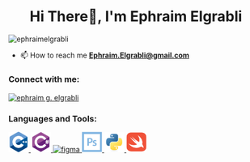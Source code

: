 <h1 align="center">Hi There👋, I'm Ephraim Elgrabli</h1>


<p align="left"> <img src=" ephraimelgrabli&label=Profile%20views&color=0e75b6&style=flat" alt="ephraimelgrabli" /> </p>

- 📫 How to reach me **Ephraim.Elgrabli@gmail.com**

<h3 align="left">Connect with me:</h3>
<p align="left">
<a href="https://linkedin.com/in/ephraim-g-elgrabli-43810422a" target="blank"><img align="center" src="https://cdn.jsdelivr.net/npm/simple-icons@3.0.1/icons/linkedin.svg" alt="ephraim g. elgrabli" height="30" width="40" /></a>
</p>

<h3 align="left">Languages and Tools:</h3>
<p align="left"> <a href="https://www.w3schools.com/cpp/" target="_blank" rel="noreferrer"> <img src="https://raw.githubusercontent.com/devicons/devicon/master/icons/cplusplus/cplusplus-original.svg" alt="cplusplus" width="40" height="40"/> </a> <a href="https://www.w3schools.com/cs/" target="_blank" rel="noreferrer"> <img src="https://raw.githubusercontent.com/devicons/devicon/master/icons/csharp/csharp-original.svg" alt="csharp" width="40" height="40"/> </a> <a href="https://www.figma.com/" target="_blank" rel="noreferrer"> <img src="https://www.vectorlogo.zone/logos/figma/figma-icon.svg" alt="figma" width="40" height="40"/> </a> <a href="https://www.photoshop.com/en" target="_blank" rel="noreferrer"> <img src="https://raw.githubusercontent.com/devicons/devicon/master/icons/photoshop/photoshop-line.svg" alt="photoshop" width="40" height="40"/> </a> <a href="https://www.python.org" target="_blank" rel="noreferrer"> <img src="https://raw.githubusercontent.com/devicons/devicon/master/icons/python/python-original.svg" alt="python" width="40" height="40"/> </a> <a href="https://developer.apple.com/swift/" target="_blank" rel="noreferrer"> <img src="https://raw.githubusercontent.com/devicons/devicon/master/icons/swift/swift-original.svg" alt="swift" width="40" height="40"/> </a> </p>
